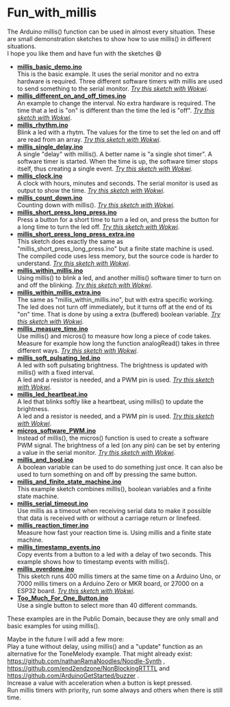 # Fun_with_millis

The Arduino millis() function can be used in almost every situation.
These are small demonstration sketches to show how to use millis() in different situations.  
I hope you like them and have fun with the sketches :smile:


- **[millis_basic_demo.ino](millis_basic_demo.ino)**  
   This is the basic example. It uses the serial monitor and no extra hardware is required.
   Three different software timers with millis are used to send something to the serial monitor.
   [_Try this sketch with Wokwi_](https://wokwi.com/arduino/projects/299332603637400077).
- **[millis_different_on_and_off_times.ino](millis_different_on_and_off_times.ino)**  
   An example to change the interval. No extra hardware is required. The time that a led
   is "on" is different than the time the led is "off".
   [_Try this sketch with Wokwi_](https://wokwi.com/arduino/projects/299332867294495240).
- **[millis_rhythm.ino](millis_rhythm.ino)**  
   Blink a led with a rhytm. The values for the time to set the led on and off
   are read from an array.
   [_Try this sketch with Wokwi_](https://wokwi.com/arduino/projects/299333036840845837).
- **[millis_single_delay.ino](millis_single_delay.ino)**  
   A single "delay" with millis(). A better name is "a single shot timer".
   A software timer is started. When the time is up, the
   software timer stops itself, thus creating a single event.
   [_Try this sketch with Wokwi_](https://wokwi.com/arduino/projects/299333522927125002).
- **[millis_clock.ino](millis_clock.ino)**  
   A clock with hours, minutes and seconds. The serial monitor is used as output to show the time.
   [_Try this sketch with Wokwi_](https://wokwi.com/arduino/projects/299333839432450568).
- **[millis_count_down.ino](millis_count_down.ino)**  
   Counting down with millis().
   [_Try this sketch with Wokwi_](https://wokwi.com/arduino/projects/299333967232893450).
- **[millis_short_press_long_press.ino](millis_short_press_long_press.ino)**  
   Press a button for a short time to turn a led on, and press the button for a long time 
   to turn the led off.
   [_Try this sketch with Wokwi_](https://wokwi.com/arduino/projects/299334344738079241).
- **[millis_short_press_long_press_extra.ino](millis_short_press_long_press_extra.ino)**  
   This sketch does exactly the same as "millis_short_press_long_press.ino" but a finite state machine
   is used. The compiled code uses less memory, but the source code is harder to understand.
   [_Try this sketch with Wokwi_](https://wokwi.com/arduino/projects/299334624465650186).
- **[millis_within_millis.ino](millis_within_millis.ino)**  
   Using millis() to blink a led, and another millis() software timer to turn on and off 
   the blinking.
   [_Try this sketch with Wokwi_](https://wokwi.com/arduino/projects/299334740949860873).
- **[millis_within_millis_extra.ino](millis_within_millis_extra.ino)**  
   The same as "millis_within_millis.ino", but with extra specific working.
   The led does not turn off immediately, but it turns off at the end of its "on" time.
   That is done by using a extra (buffered) boolean variable.
   [_Try this sketch with Wokwi_](https://wokwi.com/arduino/projects/299334903709827592).
- **[millis_measure_time.ino](millis_measure_time.ino)**  
   Use millis() and micros() to measure how long a piece of code takes. Measure for
   example how long the function analogRead() takes in three different ways.
   [_Try this sketch with Wokwi_](https://wokwi.com/arduino/projects/299335057012687368).
- **[millis_soft_pulsating_led.ino](millis_soft_pulsating_led.ino)**  
   A led with soft pulsating brightness. The brightness is updated with millis() with a fixed interval.  
   A led and a resistor is needed, and a PWM pin is used.
   [_Try this sketch with Wokwi_](https://wokwi.com/arduino/projects/299335245194330637).
- **[millis_led_heartbeat.ino](millis_led_heartbeat.ino)**  
   A led that blinks softly like a heartbeat, using millis() to update the brightness.  
   A led and a resistor is needed, and a PWM pin is used.
   [_Try this sketch with Wokwi_](https://wokwi.com/arduino/projects/299335475373539848).
- **[micros_software_PWM.ino](micros_software_PWM.ino)**  
   Instead of millis(), the micros() function is used to create a software PWM signal.
   The brightness of a led (on any pin) can be set by entering a value in the serial monitor.
   [_Try this sketch with Wokwi_](https://wokwi.com/arduino/projects/299335627234607625).
- **[millis_and_bool.ino](millis_and_bool.ino)**  
   A boolean variable can be used to do something just once. It can also be used
   to turn something on and off by pressing the same button.
- **[millis_and_finite_state_machine.ino](millis_and_finite_state_machine.ino)**  
   This example sketch combines millis(), boolean variables and a finite state machine.
- **[millis_serial_timeout.ino](millis_serial_timeout.ino)**  
   Use millis as a timeout when receiving serial data to make it possible that data is received with 
   or without a carriage return or linefeed.
- **[millis_reaction_timer.ino](millis_reaction_timer.ino)**  
   Measure how fast your reaction time is. Using millis and a finite state machine.
- **[millis_timestamp_events.ino](millis_timestamp_events.ino)**  
   Copy events from a button to a led with a delay of two seconds. 
   This example shows how to timestamp events with millis().
- **[millis_overdone.ino](millis_overdone.ino)**  
   This sketch runs 400 millis timers at the same time on a Arduino Uno, or 7000 millis timers 
   on a Arduino Zero or MKR board, or 27000 on a ESP32 board.
   [_Try this sketch with Wokwi_](https://wokwi.com/arduino/projects/299335909706301961).
- **[Too_Much_For_One_Button.ino](Too_Much_For_One_Button.ino)**  
   Use a single button to select more than 40 different commands.

These examples are in the Public Domain, because they are only small and basic examples for using millis().

Maybe in the future I will add a few more:  
Play a tune without delay, using millis() and a "update" function as an alternative for the ToneMelody example. That might already exist: https://github.com/nathanRamaNoodles/Noodle-Synth , https://github.com/end2endzone/NonBlockingRTTTL and https://github.com/ArduinoGetStarted/buzzer .  
Increase a value with acceleration when a button is kept pressed.  
Run millis timers with priority, run some always and others when there is still time.  
